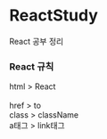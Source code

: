# ReactStudy
React 공부 정리

### React 규칙

html > React
<br>
<br>
href > to
<br>
class > className
<br>
a태그 > link태그
